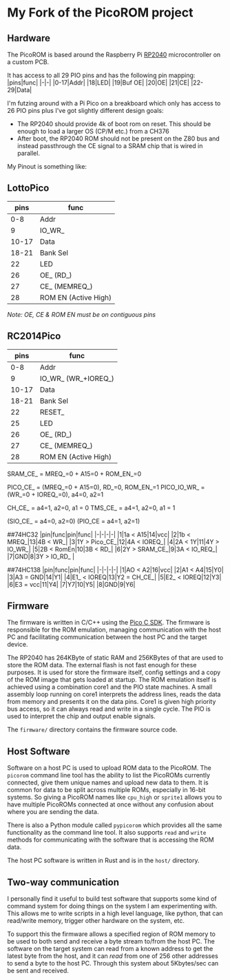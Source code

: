 # My Fork of the PicoROM project



## Hardware
The PicoROM is based around the Raspberry Pi [RP2040](https://www.raspberrypi.com/products/rp2040/) microcontroller on a custom PCB.

It has access to all 29 PIO pins and has the following pin mapping:
|pins|func|
|-|-|
|0-17|Addr|
|18|LED|
|19|Buf OE|
|20|OE|
|21|CE|
|22-29|Data|

I'm futzing around with a Pi Pico on a breakboard which only has access to 26 PIO pins plus I've got slightly different design goals:
- The RP2040 should provide 4k of boot rom on reset. This should be enough to load a larger OS (CP/M etc.) from a CH376
- After boot, the RP2040 ROM should not be present on the Z80 bus and instead passthrough the CE signal to a SRAM chip that is wired in parallel.

My Pinout is something like:


## LottoPico
|pins|func|
|-|-|
|0-8|Addr|
|9|IO_WR_|
|10-17|Data|
|18-21|Bank Sel|
|22|LED|
|26|OE_ (RD_)|
|27|CE_ (MEMREQ_)|
|28|ROM EN (Active High)|

*Note: OE, CE & ROM EN must be on contiguous pins*

## RC2014Pico
|pins|func|
|-|-|
|0-8|Addr|
|9|IO_WR_ (WR_+IOREQ_)|
|10-17|Data|
|18-21|Bank Sel|
|22|RESET_|
|25|LED|
|26|OE_ (RD_)|
|27|CE_ (MEMREQ_)|
|28|ROM EN (Active High)|


SRAM_CE_ = MREQ_=0 + A15=0 + ROM_EN_=0

PICO_CE_ = (MREQ_=0 + A15=0), RD_=0, ROM_EN_=1
PICO_IO_WR_ = (WR_=0 + IOREQ_=0), a4=0, a2=1

CH_CE_ = a4=1, a2=0, a1 = 0
TMS_CE_ = a4=1, a2=0, a1 = 1

(SIO_CE_ = a4=0, a2=0)
(PIO_CE = a4=1, a2=1)

##74HC32
|pin|func|pin|func|
|-|-|-|-|
|1|1a < A15|14|vcc|
|2|1b < MREQ_|13|4B < WR_|
|3|1Y > Pico_CE_|12|4A < IOREQ_|
|4|2A < 1Y|11|4Y > IO_WR_|
|5|2B < RomEn|10|3B < RD_|
|6|2Y > SRAM_CE_|9|3A < IO_REQ_|
|7|GND|8|3Y > IO_RD_ |

##74HC138
|pin|func|pin|func|
|-|-|-|-|
|1|AO < A2|16|vcc|
|2|A1 < A4|15|Y0|
|3|A3 = GND|14|Y1|
|4|E1_ < IOREQ|13|Y2 = CH_CE_|
|5|E2_ < IOREQ|12|Y3|
|6|E3 = vcc|11|Y4|
|7|Y7|10|Y5|
|8|GND|9|Y6|


## Firmware
The firmware is written in C/C++ using the [Pico C SDK](https://www.raspberrypi.com/documentation/pico-sdk/). The firmware is responsible for the ROM emulation, managing communication with the host PC and facilitating communication between the host PC and the target device.

The RP2040 has 264KByte of static RAM and 256KBytes of that are used to store the ROM data. The external flash is not fast enough for these purposes. It is used for store the firmware itself, config settings and a copy of the ROM image that gets loaded at startup. The ROM emulation itself is achieved using a combination core1 and the PIO state machines. A small assembly loop running on core1 interprets the address lines, reads the data from memory and presents it on the data pins. Core1 is given high priority bus access, so it can always read and write in a single cycle. The PIO is used to interpret the chip and output enable signals.

The `firmware/` directory contains the firmware source code.

## Host Software
Software on a host PC is used to upload ROM data to the PicoROM. The `picorom` command line tool has the ability to list the PicoROMs currently connected, give them unique names and upload new data to them. It is common for data to be split across multiple ROMs, especially in 16-bit systems. So giving a PicoROM names like `cpu_high` or `sprite1` allows you to have multiple PicoROMs connected at once without any confusion about where you are sending the data.

There is also a Python module called `pypicorom` which provides all the same functionality as the command line tool. It also supports `read` and `write` methods for communicating with the software that is accessing the ROM data.

The host PC software is written in Rust and is in the `host/` directory.

## Two-way communication
I personally find it useful to build test software that supports some kind of command system for doing things on the system I am experimenting with. This allows me to write scripts in a high level language, like python, that can read/write memory, trigger other hardware on the system, etc.

To support this the firmware allows a specified region of ROM memory to be used to both send and receive a byte stream to/from the host PC. The software on the target system can read from a known address to get the latest byte from the host, and it can *read* from one of 256 other addresses to send a byte to the host PC. Through this system about 5Kbytes/sec can be sent and received.

